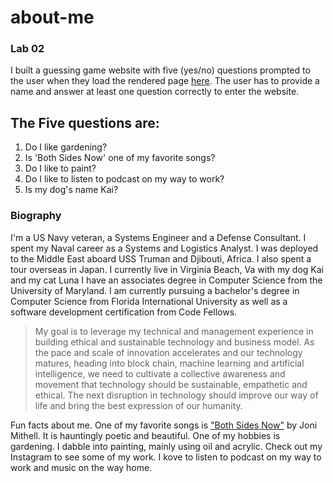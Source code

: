 # about-me
### Lab 02

I built a guessing game website with five  (yes/no) questions prompted to the user when they load the rendered page [here](https://jjescandor.github.io/about-me/). The user has to provide a name and answer at least one question correctly to enter the website.

## The Five questions are:

1. Do I like gardening?
2. Is 'Both Sides Now' one of my favorite songs?
3. Do I like to paint?
4. Do I like to listen to podcast on my way to work?
5. Is my dog's name Kai?

### Biography
I'm a US Navy veteran, a Systems Engineer and a Defense Consultant. I spent my Naval career as a Systems and Logistics Analyst. I was deployed to the Middle East aboard USS Truman and Djibouti, Africa. I also spent a tour overseas in Japan. I currently live in Virginia Beach, Va with my dog Kai and my cat Luna I have an associates degree in Computer Science from the University of Maryland. I am currently pursuing a bachelor's degree in Computer Science from Florida International University as well as a software development certification from Code Fellows.<br/>

>My goal is to leverage my technical and management experience in building ethical and sustainable technology and business model. As the pace and scale of innovation accelerates and our technology matures, heading into block chain, machine learning and artificial intelligence, we need to cultivate a collective awareness and movement that technology should be sustainable, empathetic and ethical. The next disruption in technology should improve our way of life and bring the best expression of our humanity.<br/>

Fun facts about me. One of my favorite songs is ["Both Sides Now"](https://www.youtube.com/watch?v=tKQSlH-LLTQ) by Joni Mithell. It is hauntingly poetic and beautiful. One of my hobbies is gardening. I dabble into painting, mainly using oil and acrylic. Check out my Instagram to see some of my work. I kove to listen to podcast on my way to work and music on the way home.<br/>